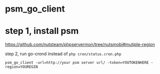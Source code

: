 # psm_go_client

step 1, install psm
===================

https://github.com/nutsteam/phpservermon/tree/nutsmobi#mutiple-region


step 2, run go-crond instead of `php cron/status.cron.php`

```shell
psm_go_client -url=http://your psm server url/ -token=YOUTOKENHERE -region=YOUREGIN
```
